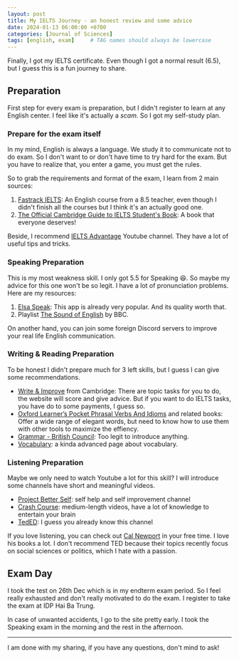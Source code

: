 ```yaml
---
layout: post
title: My IELTS Journey - an honest review and some advice
date: 2024-01-13 06:00:00 +0700
categories: [Journal of Sciences]
tags: [english, exam]     # TAG names should always be lowercase
---
```


Finally, I got my IELTS certificate. Even though I got a normal result (6.5), but I guess this is a fun journey to share.

## Preparation

First step for every exam is preparation, but I didn't register to learn at any English center. I feel like it's actually a *scam*. So I got my self-study plan.

### Prepare for the exam itself

In my mind, English is always a language. We study it to communicate not to do exam. So I don't want to or don't have time to try hard for the exam. But you have to realize that, you enter a game, you must get the rules.

So to grab the requirements and format of the exam, I learn from 2 main sources:

1. [Fastrack IELTS](https://fastrackielts.com/): An English course from a 8.5 teacher, even though I didn't finish all the courses but I think it's an actually good one.
2. [The Official Cambridge Guide to IELTS Student's Book](https://www.fahasa.com/the-official-cambridge-guide-to-ielts-student-s-book-with-answers-with-dvd-rom.html): A book that everyone deserves!

Beside, I recommend [IELTS Advantage](https://www.youtube.com/@Ieltsadvantage) Youtube channel. They have a lot of useful tips and tricks.

### Speaking Preparation

This is my most weakness skill. I only got 5.5 for Speaking :laughing:. So maybe my advice for this one won't be so legit. I have a lot of pronunciation problems. Here are my resources:

1. [Elsa Speak](https://elsaspeak.com/en/): This app is already very popular. And its quality worth that.
2. Playlist [The Sound of English](https://www.youtube.com/playlist?list=PLD6B222E02447DC07) by BBC.

On another hand, you can join some foreign Discord servers to improve your real life English communication.

### Writing & Reading Preparation

To be honest I didn't prepare much for 3 left skills, but I guess I can give some recommendations.

- [Write & Improve](https://writeandimprove.com/) from Cambridge: There are topic tasks for you to do, the website will score and give advice. But if you want to do IELTS tasks, you have do to some payments, I guess so.
- [Oxford Learner’s Pocket Phrasal Verbs And Idioms](https://www.fahasa.com/oxford-learner-s-pocket-phrasal-verbs-and-idioms.html) and related books: Offer a wide range of elegant words, but need to know how to use them with other tools to maximize the effiency.
- [Grammar - British Council](https://learnenglish.britishcouncil.org/grammar): Too legit to introduce anything.
- [Vocabulary](https://www.vocabulary.com/): a kinda advanced page about vocabulary.

### Listening Preparation

Maybe we only need to watch Youtube a lot for this skill? I will introduce some channels have short and meaningful videos.

- [Project Better Self](https://www.youtube.com/@ProjectBetterSelf): self help and self improvement channel
- [Crash Course](https://www.youtube.com/@crashcourse): medium-length videos, have a lot of knowledge to entertain your brain
- [TedED](https://www.youtube.com/@TEDEd): I guess you already know this channel

If you love listening, you can check out [Cal Newport](https://www.youtube.com/@CalNewportMedia) in your free time. I love his books a lot. I don't recommend TED because their topics recently focus on social sciences or politics, which I hate with a passion.

## Exam Day 

I took the test on 26th Dec which is in my endterm exam period. So I feel really exhausted and don't really motivated to do the exam. I register to take the exam at IDP Hai Ba Trung.

In case of unwanted accidents, I go to the site pretty early. I took the Speaking exam in the morning and the rest in the afternoon.

---

I am done with my sharing, if you have any questions, don't mind to ask!
